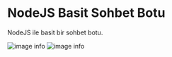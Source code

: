 # NodeJS Basit Sohbet Botu
NodeJS ile basit bir sohbet botu. 

![image info](https://i.hizliresim.com/1qp5oi8.jpg)
![image info](https://i.hizliresim.com/eb1qljl.jpg)
